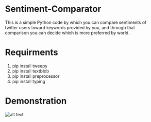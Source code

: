 # Sentiment-Comparator

This is a simple Python code by which you can compare sentiments of twitter users toward keywords provided by you, and through that comparison you can decide which is more preferred by world.

# Requirments

1. pip install tweepy
2. pip install textblob
3. pip install preprocessor
4. pip install typing

# Demonstration

![alt text](https://github.com/Starkeyofficial/Sentiment-Comparator/blob/master/example_img.jpg?raw=true)
